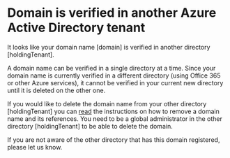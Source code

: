 <properties
	pageTitle="Domain Dispute Customer Ready Content"
	description="Domain is verified in another Azure Active Directory tenant"
	infoBubbleText="See details on the right"
	service="microsoft.activedirectory"
	resource=""
	authors="bernawy"
	displayOrder="1"
	articleId="Tenant_Unverified_Domain_Dispute"
	diagnosticScenario="DomainDispute"
	selfHelpType="diagnostics"
	supportTopicIds=""
	resourceTags=""
	productPesIds=""
	cloudEnvironments="public"
/>

# Domain is verified in another Azure Active Directory tenant

It looks like your domain name <!--$domain-->[domain]<!--/$domain--> is verified in another directory <!--$holdingTenant-->[holdingTenant]<!--/$holdingTenant-->.

A domain name can be verified in a single directory at a time. Since your domain name is currently verified in a different directory (using Office 365 or other Azure services), it cannot be verified in your current new directory until it is deleted on the other one.

If you would like to delete the domain name from your other directory <!--$holdingTenant-->[holdingTenant]<!--/$holdingTenant--> you can [read](https://docs.microsoft.com/azure/active-directory/active-directory-domains-manage-azure-portal) the instructions on how to remove a domain name and its references. You need to be a global administrator in the other directory <!--$holdingTenant-->[holdingTenant]<!--/$holdingTenant--> to be able to delete the domain.

If you are not aware of the other directory that has this domain registered, please let us know.